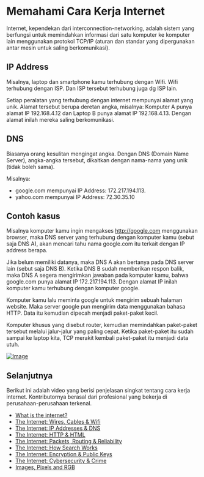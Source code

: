 # Memahami Cara Kerja Internet

Internet, kependekan dari interconnection-networking, adalah sistem yang berfungsi untuk memindahkan informasi dari satu komputer ke komputer lain menggunakan protokol TCP/IP (aturan dan standar yang dipergunakan antar mesin untuk saling berkomunikasi). 

## IP Address
Misalnya, laptop dan smartphone kamu terhubung dengan Wifi. Wifi terhubung dengan ISP. Dan ISP tersebut terhubung juga dg ISP lain.

Setiap peralatan yang terhubung dengan internet mempunyai alamat yang unik. Alamat tersebut berupa deretan angka, misalnya: Komputer A punya alamat IP 192.168.4.12 dan Laptop B punya alamat IP 192.168.4.13. Dengan alamat inilah mereka saling berkomunikasi.

## DNS
Biasanya orang kesulitan mengingat angka. Dengan DNS (Domain Name Server), angka-angka tersebut, dikaitkan dengan nama-nama yang unik (tidak boleh sama).

Misalnya: 
- google.com mempunyai IP Address: 172.217.194.113.
- yahoo.com mempunyai IP Address: 72.30.35.10

## Contoh kasus
Misalnya komputer kamu ingin mengakses http://google.com menggunakan browser, maka DNS server yang terhubung dengan komputer kamu (sebut saja DNS A), akan mencari tahu nama google.com itu terkait dengan IP address berapa. 

Jika belum memiliki datanya, maka DNS A akan bertanya pada DNS server lain (sebut saja DNS B). Ketika DNS B sudah memberikan respon balik, maka DNS A segera mengirimkan jawaban pada komputer kamu, bahwa google.com punya alamat IP 172.217.194.113. Dengan alamat IP inilah komputer kamu terhubung dengan komputer google.

Komputer kamu lalu meminta google untuk mengirim sebuah halaman website. Maka server google pun mengirim data menggunakan bahasa HTTP. Data itu kemudian dipecah menjadi paket-paket kecil. 

Komputer khusus yang disebut router, kemudian memindahkan paket-paket tersebut melalui jalur-jalur yang paling cepat. Ketika paket-paket itu sudah sampai ke laptop kita, TCP merakit kembali paket-paket itu menjadi data utuh.

[![Image](https://img.youtube.com/vi/zhlMLRNY5-4/0.jpg)](https://www.youtube.com/watch?v=zhlMLRNY5-4&t=10s)

## Selanjutnya

Berikut ini adalah video yang berisi penjelasan singkat tentang cara kerja internet. Kontributornya berasal dari profesional yang bekerja di perusahaan-perusahaan terkenal.

- [What is the internet?](https://www.youtube.com/watch?v=Dxcc6ycZ73M)
- [The Internet: Wires, Cables & Wifi](https://www.youtube.com/watch?v=ZhEf7e4kopM)
- [The Internet: IP Addresses & DNS](https://www.youtube.com/watch?v=5o8CwafCxnU)
- [The Internet: HTTP & HTML](https://www.youtube.com/watch?v=kBXQZMmiA4s)
- [The Internet: Packets, Routing & Reliability](https://www.youtube.com/watch?v=AYdF7b3nMto)
- [The Internet: How Search Works](https://www.youtube.com/watch?v=LVV_93mBfSU)
- [The Internet: Encryption & Public Keys](https://www.youtube.com/watch?v=ZghMPWGXexs)
- [The Internet: Cybersecurity & Crime](https://www.youtube.com/watch?v=AuYNXgO_f3Y)
- [Images, Pixels and RGB](https://www.youtube.com/watch?v=15aqFQQVBWU)

